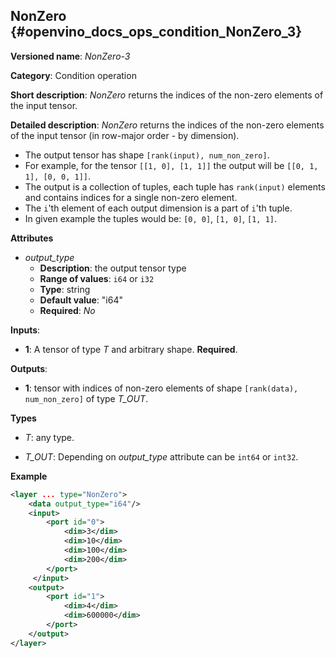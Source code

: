 ## NonZero <a name="NonZero"></a> {#openvino_docs_ops_condition_NonZero_3}

**Versioned name**: *NonZero-3*

**Category**: Condition operation

**Short description**: *NonZero* returns the indices of the non-zero elements of the input tensor. 

**Detailed description**: *NonZero* returns the indices of the non-zero elements of the input tensor (in row-major order - by dimension).
* The output tensor has shape `[rank(input), num_non_zero]`.
* For example, for the tensor `[[1, 0], [1, 1]]` the output will be `[[0, 1, 1], [0, 0, 1]]`.
* The output is a collection of tuples, each tuple has `rank(input)` elements and contains indices for a single non-zero element.
* The `i`'th element of each output dimension is a part of `i`'th tuple.
* In given example the tuples would be: `[0, 0]`, `[1, 0]`, `[1, 1]`.

**Attributes**
* *output_type*
  * **Description**: the output tensor type
  * **Range of values**: `i64` or `i32`
  * **Type**: string
  * **Default value**: "i64"
  * **Required**: *No*

**Inputs**:

*   **1**: A tensor of type *T* and arbitrary shape. **Required**.

**Outputs**:

*   **1**: tensor with indices of non-zero elements of shape `[rank(data), num_non_zero]` of type *T_OUT*.

**Types**

* *T*: any type.

* *T_OUT*: Depending on *output_type* attribute can be `int64` or `int32`.

**Example**

```xml
<layer ... type="NonZero">
    <data output_type="i64"/>
    <input>
        <port id="0">
            <dim>3</dim>
            <dim>10</dim>
            <dim>100</dim>
            <dim>200</dim>
        </port>
     </input>
    <output>
        <port id="1">
            <dim>4</dim>
            <dim>600000</dim>
        </port>
    </output>
</layer>
```